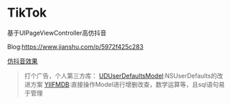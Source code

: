 # TikTok
基于UIPageViewController高仿抖音

Blog:https://www.jianshu.com/p/5972f425c283

[仿抖音效果](https://upload-images.jianshu.io/upload_images/10887362-ca37d149ea6ce4fa.gif?imageMogr2/auto-orient/strip%7CimageView2/2/w/305/format/webp)

> 打个广告，个人第三方库：
[UDUserDefaultsModel](https://github.com/liuchongfaye/NSUserDefaultsModel):NSUserDefaults的改进方案
> [YIIFMDB](https://github.com/liuchongfaye/YIIFMDB):直接操作Model进行增删改查，数学运算等，且sql语句易于管理
